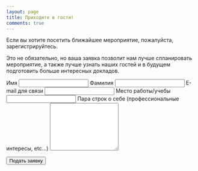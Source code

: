 ```yaml
---
layout: page
title: Приходите в гости!
comments: true
---
```


Если вы хотите посетить ближайшее мероприятие, пожалуйста, зарегистрируйтесь. 

Это не обязательно, но ваша заявка позволит
нам лучше спланировать мероприятие, а также лучше узнать наших гостей и в будущем подготовить больше интересных докладов.


<form action="http://getsimpleform.com/messages?form_api_token=64423d75fb4981e03fc6718d53dbda5e" method="post">
  <!-- the redirect_to is optional, the form will redirect to the referrer on submission -->
  <input type='hidden' name='redirect_to' value='http://kosbackend.hub44.net/register/thank-you.html' />
  <!-- all your input fields here.... -->
  <label for='name'>Имя</label>
  <input type='text' name='name' id='name' required=""/>
  <label for='surname'>Фамилия</label>
  <input type='text' name='surname' id='surname' required=""/>
  <label for='email'>E-mail для связи</label>
  <input type='email' name='email' id='email' required="" />
  <label for='work'>Место работы/учебы</label>
  <input type='text' name='work' id='work' required="" />
  <label for='about'>Пара строк о себе (профессиональные интересы, etc...)</label>
  <textarea name='about' id='about' rows='8'></textarea>
  <p>
  	<input type='submit' value='Подать заявку' class='btn' />
  </p>
</form>
